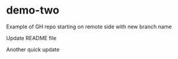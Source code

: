 # demo-two
Example of GH repo starting on remote side with new branch name

Update README file

Another quick update


